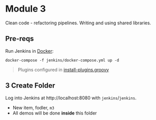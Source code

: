 # Module 3

Clean code - refactoring pipelines.
Writing and using shared libraries.

## Pre-reqs

Run Jenkins in [Docker](https://www.docker.com/products/docker-desktop):

```
docker-compose -f jenkins/docker-compose.yml up -d
```

> Plugins configured in [install-plugins.groovy](jenkins/dotnet/scripts/install-plugins.groovy)

## 3 Create Folder

Log into Jenkins at http://localhost:8080 with `jenkins`/`jenkins`.
- New item, fodler, `m3`
- All demos will be done **inside** this folder

